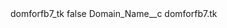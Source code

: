 <?xml version="1.0" encoding="UTF-8"?>
<CustomMetadata xmlns="http://soap.sforce.com/2006/04/metadata" xmlns:xsi="http://www.w3.org/2001/XMLSchema-instance" xmlns:xsd="http://www.w3.org/2001/XMLSchema">
    <label>domforfb7_tk</label>
    <protected>false</protected>
    <values>
        <field>Domain_Name__c</field>
        <value xsi:type="xsd:string">domforfb7.tk</value>
    </values>
</CustomMetadata>
